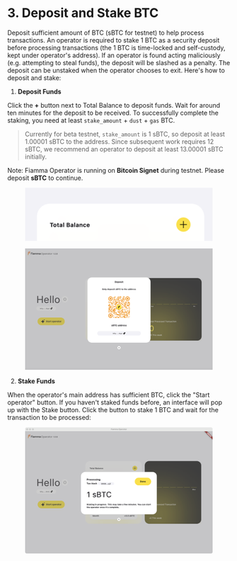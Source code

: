 # 3. Deposit and Stake BTC

Deposit sufficient amount of BTC (sBTC for testnet) to help process transactions. An operator is required to stake 1 BTC as a security deposit before processing transactions (the 1 BTC is time-locked and self-custody, kept under operator's address). If an operator is found acting maliciously (e.g. attempting to steal funds), the deposit will be slashed as a penalty. The deposit can be unstaked when the operator chooses to exit. Here's how to deposit and stake:

1. **Deposit Funds**

Click the **+** button next to Total Balance to deposit funds. Wait for around ten minutes for the deposit to be received. To successfully complete the staking, you need at least `stake_amount` + `dust` + `gas` BTC.

> Currently for beta testnet, `stake_amount` is 1 sBTC, so deposit at least 1.00001 sBTC to the address. Since subsequent work requires 12 sBTC, we recommend an operator to deposit at least 13.00001 sBTC initially.

Note: Fiamma Operator is running on **Bitcoin Signet** during testnet. Please deposit **sBTC** to continue.

<figure><img src="../../../../../../.gitbook/assets/image (8) (1).png" alt=""><figcaption></figcaption></figure>

<figure><img src="../../../../../../.gitbook/assets/image (9).png" alt=""><figcaption></figcaption></figure>

2. **Stake Funds**

When the operator's main address has sufficient BTC, click the "Start operator" button. If you haven't staked funds before, an interface will pop up with the Stake button. Click the button to stake 1 BTC and wait for the transaction to be processed:

<figure><img src="../../../../../../.gitbook/assets/image (10).png" alt=""><figcaption></figcaption></figure>
